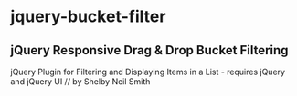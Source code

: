 # jquery-bucket-filter
## jQuery Responsive Drag &amp; Drop Bucket Filtering

jQuery Plugin for Filtering and Displaying Items in a List - requires jQuery and jQuery UI
// by Shelby Neil Smith
